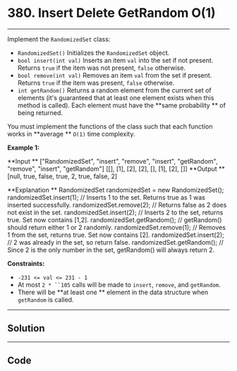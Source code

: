 # 380. Insert Delete GetRandom O(1)

---

Implement the `RandomizedSet` class:

  * `RandomizedSet()` Initializes the `RandomizedSet` object.
  * `bool insert(int val)` Inserts an item `val` into the set if not present. Returns `true` if the item was not present, `false` otherwise.
  * `bool remove(int val)` Removes an item `val` from the set if present. Returns `true` if the item was present, `false` otherwise.
  * `int getRandom()` Returns a random element from the current set of elements (it's guaranteed that at least one element exists when this method is called). Each element must have the **same probability ** of being returned.



You must implement the functions of the class such that each function works in **average **  `O(1)` time complexity.

 

**Example 1:**


**Input **
["RandomizedSet", "insert", "remove", "insert", "getRandom", "remove", "insert", "getRandom"]
[[], [1], [2], [2], [], [1], [2], []]
**Output **
[null, true, false, true, 2, true, false, 2]

**Explanation **
RandomizedSet randomizedSet = new RandomizedSet();
randomizedSet.insert(1); // Inserts 1 to the set. Returns true as 1 was inserted successfully.
randomizedSet.remove(2); // Returns false as 2 does not exist in the set.
randomizedSet.insert(2); // Inserts 2 to the set, returns true. Set now contains [1,2].
randomizedSet.getRandom(); // getRandom() should return either 1 or 2 randomly.
randomizedSet.remove(1); // Removes 1 from the set, returns true. Set now contains [2].
randomizedSet.insert(2); // 2 was already in the set, so return false.
randomizedSet.getRandom(); // Since 2 is the only number in the set, getRandom() will always return 2.


 

**Constraints:**

  * `-231 <= val <= 231 - 1`
  * At most `2 * ``105` calls will be made to `insert`, `remove`, and `getRandom`.
  * There will be **at least one ** element in the data structure when `getRandom` is called.

---

## Solution



---

## Code
```python


```